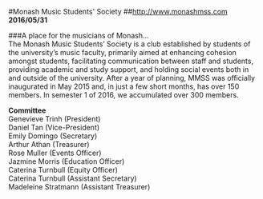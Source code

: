 #Monash Music Students' Society
##http://www.monashmss.com
**2016/05/31**

###A place for the musicians of Monash...  
The Monash Music Students’ Society is a club established by students of the university’s music faculty, primarily aimed at enhancing cohesion amongst students, facilitating communication between staff and students, providing academic and study support, and holding social events both in and outside of the university. After a year of planning, MMSS was officially inaugurated in May 2015 and, in just a few short months, has over 150 members. In semester 1 of 2016, we accumulated over 300 members.

**Committee**  
Genevieve Trinh (President)  
Daniel Tan (Vice-President)  
Emily Domingo (Secretary)  
Arthur Athan (Treasurer)  
Rose Muller (Events Officer)  
Jazmine Morris (Education Officer)  
Caterina Turnbull (Equity Officer)  
Caterina Turnbull (Assistant Secretary)  
Madeleine Stratmann (Assistant Treasurer)
